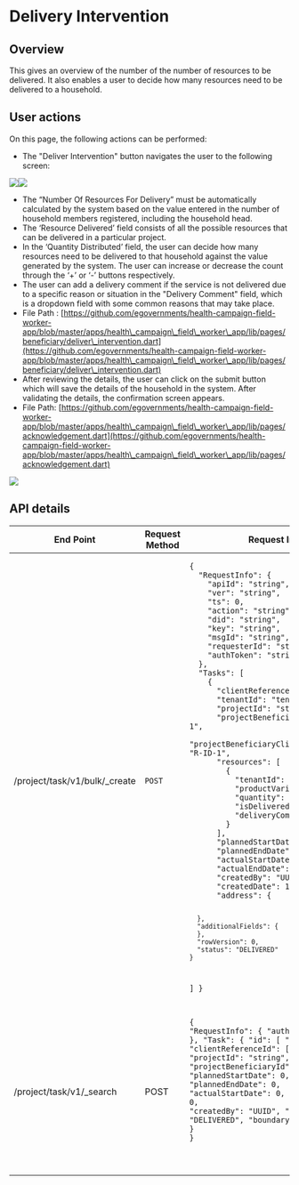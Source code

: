 # Delivery Intervention

## Overview

This gives an overview of the number of the number of resources to be delivered. It also enables a user to decide how many resources need to be delivered to a household.

## User actions

On this page, the following actions can be performed:

* The "Deliver Intervention" button navigates the user to the following screen:

![](<../../../../.gitbook/assets/image (15) (1).png>)![](<../../../../.gitbook/assets/image (27) (1).png>)

* The “Number Of Resources For Delivery” must be automatically calculated by the system based on the value entered in the number of household members registered, including the household head.&#x20;
* The ‘Resource Delivered’ field consists of all the possible resources that can be delivered in a particular project.&#x20;
* In the ‘Quantity Distributed’ field, the user can decide how many resources need to be delivered to that household against the value generated by the system. The user can increase or decrease the count through the ‘+’ or ‘-’ buttons respectively.&#x20;
* The user can add a delivery comment if the service is not delivered due to a specific reason or situation in the "Delivery Comment" field, which is a dropdown field with some common reasons that may take place.&#x20;
* File Path : [https://github.com/egovernments/health-campaign-field-worker-app/blob/master/apps/health\_campaign\_field\_worker\_app/lib/pages/beneficiary/deliver\_intervention.dart](https://github.com/egovernments/health-campaign-field-worker-app/blob/master/apps/health\_campaign\_field\_worker\_app/lib/pages/beneficiary/deliver\_intervention.dart)
* After reviewing the details, the user can click on the submit button which will save the details of the household in the system. After validating the details, the confirmation screen appears.
* File Path: [https://github.com/egovernments/health-campaign-field-worker-app/blob/master/apps/health\_campaign\_field\_worker\_app/lib/pages/acknowledgement.dart](https://github.com/egovernments/health-campaign-field-worker-app/blob/master/apps/health\_campaign\_field\_worker\_app/lib/pages/acknowledgement.dart)

![](<../../../../.gitbook/assets/image (6) (1).png>)

## API details

<table><thead><tr><th width="206.33333333333334">End Point</th><th width="149">Request Method</th><th>Request Info</th></tr></thead><tbody><tr><td>/project/task/v1/bulk/_create</td><td><code>POST</code></td><td><pre class="language-json"><code class="lang-json">{
  "RequestInfo": {
    "apiId": "string",
    "ver": "string",
    "ts": 0,
    "action": "string",
    "did": "string",
    "key": "string",
    "msgId": "string",
    "requesterId": "string",
    "authToken": "string"
  },
  "Tasks": [
    {
      "clientReferenceId": "string",
      "tenantId": "tenantA",
      "projectId": "string",
      "projectBeneficiaryId": "R-ID-1",
      "projectBeneficiaryClientReferenceId": "R-ID-1",
      "resources": [
        {
          "tenantId": "tenantA",
          "productVariantId": "ID-1",
          "quantity": 0,
          "isDelivered": true,
          "deliveryComment": "string"
        }
      ],
      "plannedStartDate": 0,
      "plannedEndDate": 0,
      "actualStartDate": 0,
      "actualEndDate": 0,
      "createdBy": "UUID",
      "createdDate": 1663218161,
      "address": {
        
      },
      "additionalFields": {
      },
      "rowVersion": 0,
      "status": "DELIVERED"
    }
  ]
}
</code></pre></td></tr><tr><td>/project/task/v1/_search</td><td>POST</td><td><pre class="language-json"><code class="lang-json">{
  "RequestInfo": {
    "authToken": "string"
  },
  "Task": {
    "id": [
      "string"
    ],
    "clientReferenceId": [
      "string"
    ],
    "projectId": "string",
    "projectBeneficiaryId": "R-ID-1",
    "plannedStartDate": 0,
    "plannedEndDate": 0,
    "actualStartDate": 0,
    "actualEndDate": 0,
    "createdBy": "UUID",
    "status": "DELIVERED",
    "boundaryCode": "string"
  }
}

</code></pre></td></tr></tbody></table>

